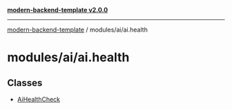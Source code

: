 [**modern-backend-template v2.0.0**](../../../README.md)

***

[modern-backend-template](../../../modules.md) / modules/ai/ai.health

# modules/ai/ai.health

## Classes

- [AiHealthCheck](classes/AiHealthCheck.md)
